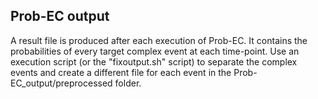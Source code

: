 ## Prob-EC output

A result file is produced after each execution of Prob-EC. It contains the probabilities of every target complex event at each time-point. Use an execution script (or the "fixoutput.sh" script) to separate the complex events and create a different file for each event in the Prob-EC_output/preprocessed folder. 
